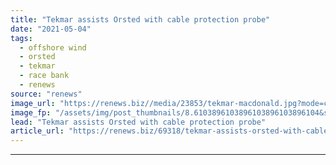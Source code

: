 ```yaml
---
title: "Tekmar assists Orsted with cable protection probe"
date: "2021-05-04"
tags: 
  - offshore wind
  - orsted
  - tekmar
  - race bank
  - renews
source: "renews"
image_url: "https://renews.biz//media/23853/tekmar-macdonald.jpg?mode=crop&width=770&heightratio=0.6103896103896103896103896104&slimmage=true"
image_fp: "/assets/img/post_thumbnails/8.6103896103896103896103896104&slimmage=true"
lead: "Tekmar assists Orsted with cable protection probe"
article_url: "https://renews.biz/69318/tekmar-assists-orsted-with-cable-protection-probe/"
---
```


---

